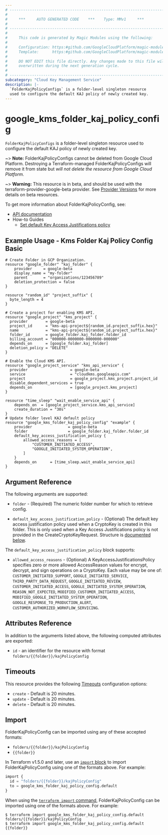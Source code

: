 ```yaml
---
# ----------------------------------------------------------------------------
#
#     ***     AUTO GENERATED CODE    ***    Type: MMv1     ***
#
# ----------------------------------------------------------------------------
#
#     This code is generated by Magic Modules using the following:
#
#     Configuration: https:#github.com/GoogleCloudPlatform/magic-modules/tree/main/mmv1/products/kms/FolderKajPolicyConfig.yaml
#     Template:      https:#github.com/GoogleCloudPlatform/magic-modules/tree/main/mmv1/templates/terraform/resource.html.markdown.tmpl
#
#     DO NOT EDIT this file directly. Any changes made to this file will be
#     overwritten during the next generation cycle.
#
# ----------------------------------------------------------------------------
subcategory: "Cloud Key Management Service"
description: |-
  `FolderKajPolicyConfigs` is a folder-level singleton resource
  used to configure the default KAJ policy of newly created key.
---
```


# google_kms_folder_kaj_policy_config

`FolderKajPolicyConfigs` is a folder-level singleton resource
used to configure the default KAJ policy of newly created key.

~> **Note:** FolderKajPolicyConfigs cannot be deleted from Google Cloud Platform.
Destroying a Terraform-managed FolderKajPolicyConfigs will remove it from state but
*will not delete the resource from Google Cloud Platform.*

~> **Warning:** This resource is in beta, and should be used with the terraform-provider-google-beta provider.
See [Provider Versions](https://terraform.io/docs/providers/google/guides/provider_versions.html) for more details on beta resources.

To get more information about FolderKajPolicyConfig, see:

* [API documentation](https://cloud.google.com/kms/docs/reference/rest/v1/KeyAccessJustificationsPolicyConfig)
* How-to Guides
    * [Set default Key Access Justifications policy](https://cloud.google.com/assured-workloads/key-access-justifications/docs/set-default-policy)

## Example Usage - Kms Folder Kaj Policy Config Basic


```hcl
# Create Folder in GCP Organization.
resource "google_folder" "kaj_folder" {
	provider     = google-beta
	display_name = "my-folder"
	parent       = "organizations/123456789"
	deletion_protection = false
}

resource "random_id" "project_suffix" {
  byte_length = 4
}

# Create a project for enabling KMS API.
resource "google_project" "kms_project" {
  provider        = google-beta
  project_id      = "kms-api-project${random_id.project_suffix.hex}"
  name            = "kms-api-project${random_id.project_suffix.hex}"
  folder_id       = google_folder.kaj_folder.folder_id
  billing_account = "000000-0000000-0000000-000000"
  depends_on      = [google_folder.kaj_folder]
  deletion_policy = "DELETE"
}

# Enable the Cloud KMS API.
resource "google_project_service" "kms_api_service" {
  provider                   = google-beta
  service                    = "cloudkms.googleapis.com"
  project                    = google_project.kms_project.project_id
  disable_dependent_services = true
  depends_on                 = [google_project.kms_project]
}

resource "time_sleep" "wait_enable_service_api" {
	depends_on	= [google_project_service.kms_api_service]
	create_duration	= "30s"
}
# Update folder level KAJ default policy
resource "google_kms_folder_kaj_policy_config" "example" {
	provider 				= google-beta
	folder 					= google_folder.kaj_folder.folder_id
	default_key_access_justification_policy {
		allowed_access_reasons = [
			"CUSTOMER_INITIATED_ACCESS",
			"GOOGLE_INITIATED_SYSTEM_OPERATION",
		]
	}
	depends_on      = [time_sleep.wait_enable_service_api]
}
```

## Argument Reference

The following arguments are supported:


* `folder` -
  (Required)
  The numeric folder number for which to retrieve config.


* `default_key_access_justification_policy` -
  (Optional)
  The default key access justification policy used when a CryptoKey is
  created in this folder. This is only used when a Key Access Justifications
  policy is not provided in the CreateCryptoKeyRequest.
  Structure is [documented below](#nested_default_key_access_justification_policy).



<a name="nested_default_key_access_justification_policy"></a>The `default_key_access_justification_policy` block supports:

* `allowed_access_reasons` -
  (Optional)
  A KeyAccessJustificationsPolicy specifies zero or more allowed
  AccessReason values for encrypt, decrypt, and sign operations on a
  CryptoKey.
  Each value may be one of: `CUSTOMER_INITIATED_SUPPORT`, `GOOGLE_INITIATED_SERVICE`, `THIRD_PARTY_DATA_REQUEST`, `GOOGLE_INITIATED_REVIEW`, `CUSTOMER_INITIATED_ACCESS`, `GOOGLE_INITIATED_SYSTEM_OPERATION`, `REASON_NOT_EXPECTED`, `MODIFIED_CUSTOMER_INITIATED_ACCESS`, `MODIFIED_GOOGLE_INITIATED_SYSTEM_OPERATION`, `GOOGLE_RESPONSE_TO_PRODUCTION_ALERT`, `CUSTOMER_AUTHORIZED_WORKFLOW_SERVICING`.

## Attributes Reference

In addition to the arguments listed above, the following computed attributes are exported:

* `id` - an identifier for the resource with format `folders/{{folder}}/kajPolicyConfig`


## Timeouts

This resource provides the following
[Timeouts](https://developer.hashicorp.com/terraform/plugin/sdkv2/resources/retries-and-customizable-timeouts) configuration options:

- `create` - Default is 20 minutes.
- `update` - Default is 20 minutes.
- `delete` - Default is 20 minutes.

## Import


FolderKajPolicyConfig can be imported using any of these accepted formats:

* `folders/{{folder}}/kajPolicyConfig`
* `{{folder}}`


In Terraform v1.5.0 and later, use an [`import` block](https://developer.hashicorp.com/terraform/language/import) to import FolderKajPolicyConfig using one of the formats above. For example:

```tf
import {
  id = "folders/{{folder}}/kajPolicyConfig"
  to = google_kms_folder_kaj_policy_config.default
}
```

When using the [`terraform import` command](https://developer.hashicorp.com/terraform/cli/commands/import), FolderKajPolicyConfig can be imported using one of the formats above. For example:

```
$ terraform import google_kms_folder_kaj_policy_config.default folders/{{folder}}/kajPolicyConfig
$ terraform import google_kms_folder_kaj_policy_config.default {{folder}}
```
